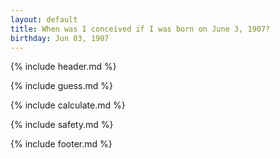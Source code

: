 ```yaml
---
layout: default
title: When was I conceived if I was born on June 3, 1907?
birthday: Jun 03, 1907
---
```


{% include header.md %}

{% include guess.md %}

{% include calculate.md %}

{% include safety.md %}

{% include footer.md %}



